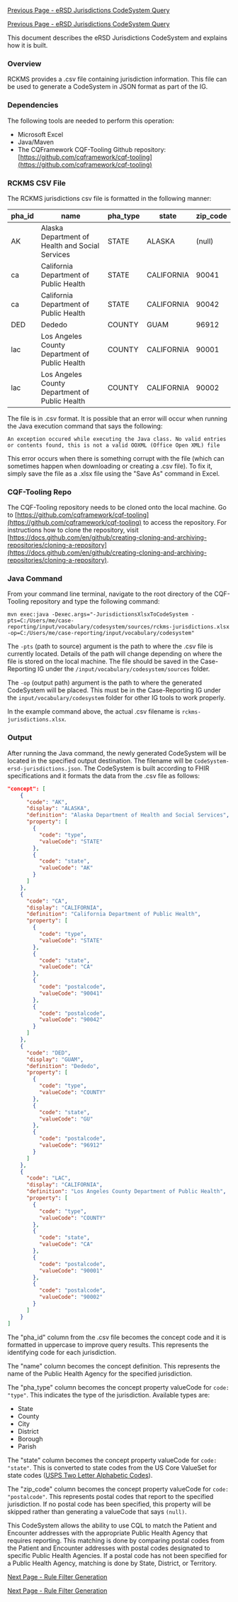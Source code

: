 [Previous Page - eRSD Jurisdictions CodeSystem Query](ersd_jurisdictions_codesystem_query.html)

[Previous Page - eRSD Jurisdictions CodeSystem Query](ersd_jurisdictions_codesystem_query.html)

This document describes the eRSD Jurisdictions CodeSystem and explains how it is built.

### Overview

RCKMS provides a .csv file containing jurisdiction information.  This file can be used to generate a CodeSystem in JSON format as part of the IG.

### Dependencies

The following tools are needed to perform this operation:
* Microsoft Excel
* Java/Maven
* The CQFramework CQF-Tooling Github repository: [https://github.com/cqframework/cqf-tooling](https://github.com/cqframework/cqf-tooling)

### RCKMS CSV File

The RCKMS jurisdictions csv file is formatted in the following manner:  

pha_id | name | pha_type | state | zip_code
------ | ---- | -------- | ----- | --------
AK | Alaska Department of Health and Social Services | STATE | ALASKA | (null)
ca | California Department of Public Health | STATE | CALIFORNIA | 90041
ca | California Department of Public Health | STATE | CALIFORNIA | 90042
DED | Dededo | COUNTY | GUAM | 96912
lac | Los Angeles County Department of Public Health | COUNTY | CALIFORNIA | 90001
lac | Los Angeles County Department of Public Health | COUNTY | CALIFORNIA | 90002

The file is in .csv format.  It is possible that an error will occur when running the Java execution command that says the following:

```
An exception occured while executing the Java class. No valid entries or contents found, this is not a valid OOXML (Office Open XML) file
```

This error occurs when there is something corrupt with the file (which can sometimes happen when downloading or creating a .csv file).  To fix it, simply save the file as a .xlsx file using the "Save As" command in Excel.

### CQF-Tooling Repo

The CQF-Tooling repository needs to be cloned onto the local machine.  Go to [https://github.com/cqframework/cqf-tooling](https://github.com/cqframework/cqf-tooling) to access the repository.  For instructions how to clone the repository, visit [https://docs.github.com/en/github/creating-cloning-and-archiving-repositories/cloning-a-repository](https://docs.github.com/en/github/creating-cloning-and-archiving-repositories/cloning-a-repository).

### Java Command

From your command line terminal, navigate to the root directory of the CQF-Tooling repository and type the following command:

```
mvn exec:java -Dexec.args="-JurisdictionsXlsxToCodeSystem -pts=C:/Users/me/case-reporting/input/vocabulary/codesystem/sources/rckms-jurisdictions.xlsx -op=C:/Users/me/case-reporting/input/vocabulary/codesystem"
```

The `-pts` (path to source) argument is the path to where the .csv file is currently located.  Details of the path will change depending on where the file is stored on the local machine.  The file should be saved in the  Case-Reporting IG under the `/input/vocabulary/codesystem/sources` folder.

The `-op` (output path) argument is the path to where the generated CodeSystem will be placed.  This must be in the Case-Reporting IG under the `input/vocabulary/codesystem` folder for other IG tools to work properly.

In the example command above, the actual .csv filename is `rckms-jurisdictions.xlsx`.

### Output

After running the Java command, the newly generated CodeSystem will be located in the specified output destination.  The filename will be `CodeSystem-ersd-jurisdictions.json`.  The CodeSystem is built according to FHIR specifications and it formats the data from the .csv file as follows:

```json
"concept": [
    {
      "code": "AK",
      "display": "ALASKA",
      "definition": "Alaska Department of Health and Social Services",
      "property": [
        {
          "code": "type",
          "valueCode": "STATE"
        },
        {
          "code": "state",
          "valueCode": "AK"
        }
      ]
    },
    {
      "code": "CA",
      "display": "CALIFORNIA",
      "definition": "California Department of Public Health",
      "property": [
        {
          "code": "type",
          "valueCode": "STATE"
        },
        {
          "code": "state",
          "valueCode": "CA"
        },
        {
          "code": "postalcode",
          "valueCode": "90041"
        },
        {
          "code": "postalcode",
          "valueCode": "90042"
        }
      ]
    },
    {
      "code": "DED",
      "display": "GUAM",
      "definition": "Dededo",
      "property": [
        {
          "code": "type",
          "valueCode": "COUNTY"
        },
        {
          "code": "state",
          "valueCode": "GU"
        },
        {
          "code": "postalcode",
          "valueCode": "96912"
        }
      ]
    },
    {
      "code": "LAC",
      "display": "CALIFORNIA",
      "definition": "Los Angeles County Department of Public Health",
      "property": [
        {
          "code": "type",
          "valueCode": "COUNTY"
        },
        {
          "code": "state",
          "valueCode": "CA"
        },
        {
          "code": "postalcode",
          "valueCode": "90001"
        },
        {
          "code": "postalcode",
          "valueCode": "90002"
        }
      ]
    }
]
```

The "pha_id" column from the .csv file becomes the concept code and it is formatted in uppercase to improve query results.  This represents the identifying code for each jurisdiction.

The "name" column becomes the concept definition.  This represents the name of the Public Health Agency for the specified jurisdiction.

The "pha_type" column becomes the concept property valueCode for `code: "type"`.  This indicates the type of the jurisdiction.  Available types are:
* State
* County
* City
* District
* Borough
* Parish

The "state" column becomes the concept property valueCode for `code: "state"`.  This is converted to state codes from the US Core ValueSet for state codes ([USPS Two Letter Alphabetic Codes](http://hl7.org/fhir/us/core/ValueSet-us-core-usps-state.html)).

The "zip_code" column becomes the concept property valueCode for `code: "postalcode"`.  This represents postal codes that report to the specified jurisdiction. If no postal code has been specified, this property will be skipped rather than generating a valueCode that says `(null)`.

This CodeSystem allows the ability to use CQL to match the Patient and Encounter addresses with the appropriate Public Health Agency that requires reporting.  This matching is done by comparing postal codes from the Patient and Encounter addresses with postal codes designated to specific Public Health Agencies.  If a postal code has not been specified for a Public Health Agency, matching is done by State, District, or Territory.


[Next Page - Rule Filter Generation](rule_filter_generation.html)

[Next Page - Rule Filter Generation](rule_filter_generation.html)